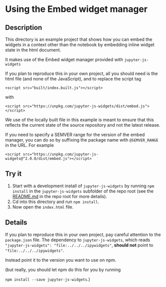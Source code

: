 # Using the Embed widget manager

## Description

This directory is an example project that shows how you can embed the widgets in
a context other than the notebook by embedding inline widget state in the html
document.

It makes use of the Embed widget manager provided with `jupyter-js-widgets`

If you plan to reproduce this in your own project, all you should need is the
html file (and none of the JavaScript), and to replace the script tag

`<script src="built/index.built.js"></script>`

with

`<script src="https://unpkg.com/jupyter-js-widgets/dist/embed.js"></script>`

We use of the locally built file in this example is meant to ensure that this
reflects the current state of the source repository and not the latest release.

If you need to specify a SEMVER range for the version of the embed manager, you
can do so by suffixing the package name with `@SEMVER_RANGE` in the URL. For
example

`<script src="https://unpkg.com/jupyter-js-widgets@^2.0.0/dist/embed.js"></script>`

## Try it

1. Start with a development install of `jupyter-js-widgets` by running
   `npm install` in the `jupyter-js-widgets` subfolder of the repo root
   (see the [README.md](../../../README.md) in the repo root for more details).
2. Cd into this directory and run `npm install`.
3. Now open the `index.html` file.

## Details

If you plan to reproduce this in your own project, pay careful attention to the
`package.json` file.  The dependency to `jupyter-js-widgets`, which reads
`"jupyter-js-widgets": "file:../../../ipywidgets"`, **should not** point to
`"file:../../../ipywidgets"`.

Instead point it to the version you want to use on npm.

(but really, you should let npm do this for you by running

`npm install --save jupyter-js-widgets`.)
